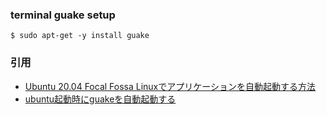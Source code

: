 ### terminal guake setup
  ```
  $ sudo apt-get -y install guake
  ```

### 引用
- [Ubuntu 20.04 Focal Fossa Linuxでアプリケーションを自動起動する方法](https://goto-linux.com/ja/2020/6/23/ubuntu-20.04-focal-fossa-linux%E3%81%A6%E3%82%A2%E3%83%95%E3%83%AA%E3%82%B1%E3%83%BC%E3%82%B7%E3%83%A7%E3%83%B3%E3%82%92%E8%87%AA%E5%8B%95%E8%B5%B7%E5%8B%95%E3%81%99%E3%82%8B%E6%96%B9%E6%B3%95/)
- [ubuntu起動時にguakeを自動起動する](http://blog.livedoor.jp/vfe_blog/archives/15971258.html)
